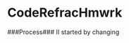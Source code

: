 # CodeRefracHmwrk
###Process###
II started by changing <title> from “Document” to “Horiseon”.

I Placed comments in appropriate areas for easier referencing. I then went and changed <div> to <header> in the <body>.  While also changing <div> to <nav> in the header section.  This was also corresponding to changing the settings to nav{, nav ul{, and nav ul li{ in CSS.  

Also in CSS, I deleted .benefit-cost{, .benefit-lead{, and .benefit-brand{ as it seemed somewhat redundant. I added background-color, margin-bottom, and color to .div, but not before changing it to aside and <aside> in HTML. I then adjusted the padding in CSS to make the aside match with the content boxes.  

I then replaced <div> at the bottom with <footer>.